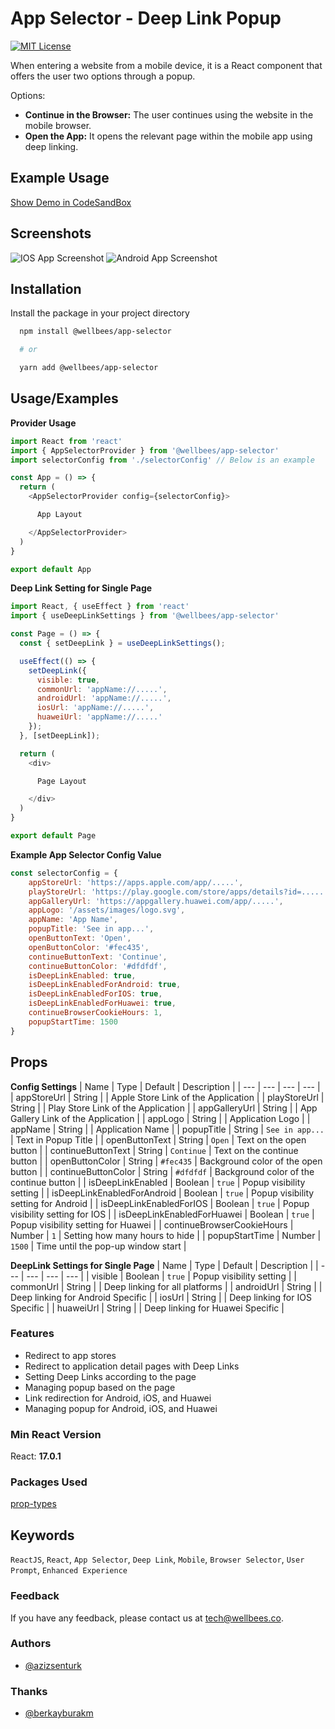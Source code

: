 
# App Selector - Deep Link Popup  

[![MIT License](https://img.shields.io/badge/License-MIT-green.svg)](https://github.com/wellbees/app-selector/blob/master/LICENSE)

When entering a website from a mobile device, it is a React component that offers the user two options through a popup.

Options:

- **Continue in the Browser:** The user continues using the website in the mobile browser.
- **Open the App:** It opens the relevant page within the mobile app using deep linking.

## Example Usage

[Show Demo in CodeSandBox](https://codesandbox.io/s/app-selector-dpldf6?resolutionWidth=320&resolutionHeight=675)

## Screenshots

![IOS App Screenshot](/images/safari-example.gif)
![Android App Screenshot](/images/chrome-example.gif)

## Installation 

Install the package in your project directory

```bash 
  npm install @wellbees/app-selector

  # or

  yarn add @wellbees/app-selector
```

## Usage/Examples

**Provider Usage**
```js
import React from 'react'
import { AppSelectorProvider } from '@wellbees/app-selector'
import selectorConfig from './selectorConfig' // Below is an example

const App = () => {
  return (
    <AppSelectorProvider config={selectorConfig}>

      App Layout

    </AppSelectorProvider>
  )
}

export default App
```

**Deep Link Setting for Single Page**
```js
import React, { useEffect } from 'react'
import { useDeepLinkSettings } from '@wellbees/app-selector'

const Page = () => {
  const { setDeepLink } = useDeepLinkSettings();

  useEffect(() => {
    setDeepLink({
      visible: true,
      commonUrl: 'appName://.....',
      androidUrl: 'appName://.....',
      iosUrl: 'appName://.....',
      huaweiUrl: 'appName://.....'
    });
  }, [setDeepLink]);

  return (
    <div>

      Page Layout

    </div>
  )
}

export default Page

```

**Example App Selector Config Value**
```js
const selectorConfig = {
	appStoreUrl: 'https://apps.apple.com/app/.....',
	playStoreUrl: 'https://play.google.com/store/apps/details?id=.....',
	appGalleryUrl: 'https://appgallery.huawei.com/app/.....',
	appLogo: '/assets/images/logo.svg',
	appName: 'App Name',
	popupTitle: 'See in app...',
	openButtonText: 'Open',
	openButtonColor: '#fec435',
	continueButtonText: 'Continue',
	continueButtonColor: '#dfdfdf',
	isDeepLinkEnabled: true,
	isDeepLinkEnabledForAndroid: true,
	isDeepLinkEnabledForIOS: true,
	isDeepLinkEnabledForHuawei: true,
	continueBrowserCookieHours: 1,
	popupStartTime: 1500
}
```

## Props

**Config Settings**
| Name | Type | Default | Description | 
| --- | --- | --- | --- |
| appStoreUrl | String | | Apple Store Link of the Application |
| playStoreUrl | String | | Play Store Link of the Application |
| appGalleryUrl | String | | App Gallery Link of the Application |
| appLogo | String | | Application Logo |
| appName | String | | Application Name |
| popupTitle | String | `See in app...` | Text in Popup Title |
| openButtonText | String | `Open` | Text on the open button |
| continueButtonText | String | `Continue` | Text on the continue button |
| openButtonColor | String | `#fec435` | Background color of the open button |
| continueButtonColor | String | `#dfdfdf` | Background color of the continue button |
| isDeepLinkEnabled | Boolean | `true` | Popup visibility setting |
| isDeepLinkEnabledForAndroid | Boolean | `true` | Popup visibility setting for Android |
| isDeepLinkEnabledForIOS | Boolean | `true` | Popup visibility setting for IOS |
| isDeepLinkEnabledForHuawei | Boolean | `true` | Popup visibility setting for Huawei |
| continueBrowserCookieHours | Number | `1` | Setting how many hours to hide |
| popupStartTime | Number | `1500` | Time until the pop-up window start |

**DeepLink Settings for Single Page**
| Name | Type | Default | Description | 
| --- | --- | --- | --- |
| visible | Boolean | `true` | Popup visibility setting |
| commonUrl | String | | Deep linking for all platforms |
| androidUrl | String | | Deep linking for Android Specific |
| iosUrl | String | | Deep linking for IOS Specific |
| huaweiUrl | String | | Deep linking for Huawei Specific |

### Features
- Redirect to app stores
- Redirect to application detail pages with Deep Links
- Setting Deep Links according to the page
- Managing popup based on the page
- Link redirection for Android, iOS, and Huawei
- Managing popup for Android, iOS, and Huawei

### Min React Version
React: **17.0.1**


### Packages Used
[prop-types](https://www.npmjs.com/package/prop-types)


## Keywords
`ReactJS`, `React`, `App Selector`, `Deep Link`, `Mobile`, `Browser Selector`, `User Prompt`, `Enhanced Experience`

### Feedback
If you have any feedback, please contact us at tech@wellbees.co.

### Authors
- [@azizsenturk](https://github.com/azizsenturk)


### Thanks
- [@berkayburakm](https://github.com/berkayburakm)
